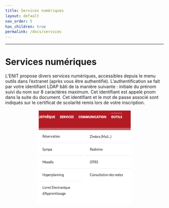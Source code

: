 ```yaml
---
title: Services numériques
layout: default
nav_order: 5
has_children: true
permalink: /docs/services
---
```

---

# Services numériques
L’ENIT propose divers services numériques, accessibles depuis le menu outils dans l’extranet (après vous être authentifié). L’authentification se fait par votre identifiant LDAP bâti de la manière suivante : initiale du prénom suivi du nom sur 8 caractères maximum. Cet identifiant est appelé pnom dans la suite du document. Cet identifiant et le mot de passe associé sont indiqués sur le certificat de scolarité remis lors de votre inscription.  
<center><img src="images/servicesnum.PNG" width="300" height="300"/></center>
